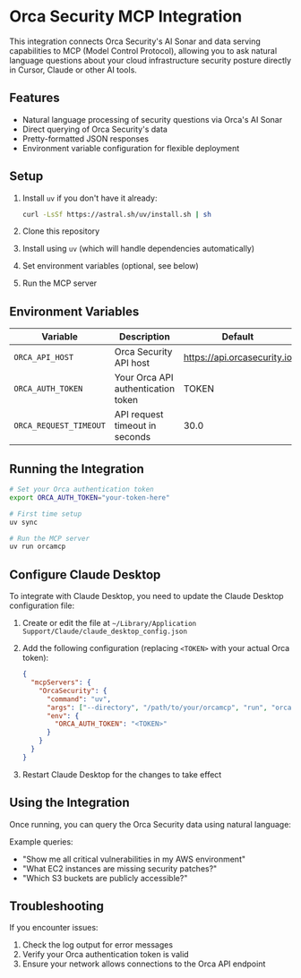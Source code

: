 # Orca Security MCP Integration

This integration connects Orca Security's AI Sonar and data serving capabilities to MCP (Model Control Protocol), allowing you to ask natural language questions about your cloud infrastructure security posture directly in Cursor, Claude or other AI tools.

## Features

- Natural language processing of security questions via Orca's AI Sonar
- Direct querying of Orca Security's data
- Pretty-formatted JSON responses
- Environment variable configuration for flexible deployment

## Setup

1. Install `uv` if you don't have it already:

   ```bash
   curl -LsSf https://astral.sh/uv/install.sh | sh
   ```

2. Clone this repository
3. Install using `uv` (which will handle dependencies automatically)
4. Set environment variables (optional, see below)
5. Run the MCP server

## Environment Variables

| Variable               | Description                        | Default                       |
| ---------------------- | ---------------------------------- | ----------------------------- |
| `ORCA_API_HOST`        | Orca Security API host             | <https://api.orcasecurity.io> |
| `ORCA_AUTH_TOKEN`      | Your Orca API authentication token | TOKEN                         |
| `ORCA_REQUEST_TIMEOUT` | API request timeout in seconds     | 30.0                          |

## Running the Integration

```bash
# Set your Orca authentication token
export ORCA_AUTH_TOKEN="your-token-here"

# First time setup
uv sync

# Run the MCP server
uv run orcamcp
```

## Configure Claude Desktop

To integrate with Claude Desktop, you need to update the Claude Desktop configuration file:

1. Create or edit the file at `~/Library/Application Support/Claude/claude_desktop_config.json`
2. Add the following configuration (replacing `<TOKEN>` with your actual Orca token):

   ```json
   {
     "mcpServers": {
       "OrcaSecurity": {
         "command": "uv",
         "args": ["--directory", "/path/to/your/orcamcp", "run", "orcamcp"],
         "env": {
           "ORCA_AUTH_TOKEN": "<TOKEN>"
         }
       }
     }
   }
   ```

3. Restart Claude Desktop for the changes to take effect

## Using the Integration

Once running, you can query the Orca Security data using natural language:

Example queries:

- "Show me all critical vulnerabilities in my AWS environment"
- "What EC2 instances are missing security patches?"
- "Which S3 buckets are publicly accessible?"

## Troubleshooting

If you encounter issues:

1. Check the log output for error messages
2. Verify your Orca authentication token is valid
3. Ensure your network allows connections to the Orca API endpoint
